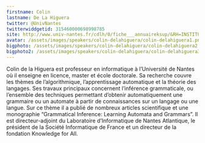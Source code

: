 ```yaml
---
firstname: Colin 
lastname: De La Higuera
twitter: @UnivNantes
twitterwiddgetid: 315460000698998785
site: http://www.univ-nantes.fr/cdlh/0/fiche___annuaireksup/&RH=INSTITUTIONNEL
avatar: /assets/images/speakers/colin-delahiguera/colin-delahiguera1.png
bigphoto: /assets/images/speakers/colin-delahiguera/colin-delahiguera2.png
bigphoto2: /assets/images/speakers/colin-delahiguera/colin-delahiguera3.png
---
```


Colin de la Higuera est professeur en informatique à l’Université de Nantes où il enseigne en licence, master et école doctorale. Sa recherche couvre les thèmes de l’algorithmique, l’apprentissage automatique et la théorie des langages. Ses travaux principaux concernent l’inférence grammaticale, ou l’ensemble des techniques permettant d’obtenir automatiquement une grammaire ou un automate à partir de connaissances sur un langage ou une langue. Sur ce thème il a publié de nombreux articles scientifique et une monographie “Grammatical Inference: Learning Automata and Grammars”.
Il est directeur-adjoint du Laboratoire d’Informatique de Nantes Atlantique, le président de la Société Informatique de France et un directeur de la fondation Knowledge for All.